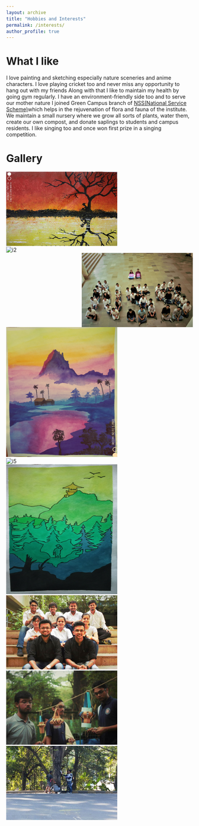 ```yaml
---
layout: archive
title: "Hobbies and Interests"
permalink: /interests/
author_profile: true
---
```

# What I like
I love painting and sketching especially nature sceneries and anime characters. I love playing cricket too and never miss any opportunity to hang out with my friends
Along with that I like to maintain my health by going gym regularly. I have an environment-friendly side too and to serve our mother nature 
I joined Green Campus branch of [NSS(National Service Scheme)](https://nss.iitb.ac.in/home/)which helps in the rejuvenation of flora and 
fauna of the institute.  We maintain a small nursery where we grow all sorts of plants, water them, create our own compost, and donate saplings to 
students and campus residents. I like singing too and once won first prize in a singing competition. 

# Gallery
<div class="row">
  <div class="column">
    <img align="left" src="/images/Image1.jpg" alt="i1" width="300"
         height="200">
  </div>
  <div class="column">
    <img align="center" src="/images/Image2.jpg" alt="i2" width="300"
         height="200">
  </div>
  <div class="column">
    <img align="right" src="/images/Image8.jpg" alt="i3" width="300"
         height="200">
  </div>
</div>

<div class="row">
  <div class="column">
    <img src="/images/Image3.jpg" alt="i4" width="300"
         height="350"/>
  </div>
  <div class="column">
    <img src="/images/Image7.jpg" alt="i5" width="300"
         height="350"/>
  </div>
  <div class="column">
    <img src="/images/Image6.jpg" alt="i6" width="300"
         height="350"/>
  </div>
 </div>
 
<div class="row">
  <div class="column">
    <img src="/images/Image9.jpg" alt="i7" width="300"
         height="200"/>
  </div>
  <div class="column">
    <img src="/images/Image10.jpg" alt="i8" width="300"
         height="200"/>
  </div>
  <div class="column">
    <img src="/images/Image11.jpg" alt="i9" width="300"
         height="200"/>
  </div>
</div>
